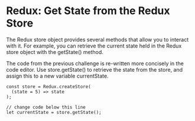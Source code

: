 # Redux: Get State from the Redux Store
The Redux store object provides several methods that allow you to interact with it. For example, you can retrieve the current state held in the Redux store object with the getState() method.


The code from the previous challenge is re-written more concisely in the code editor. Use store.getState() to retrieve the state from the store, and assign this to a new variable currentState.

```
const store = Redux.createStore(
  (state = 5) => state
);

// change code below this line
let currentState = store.getState();
```